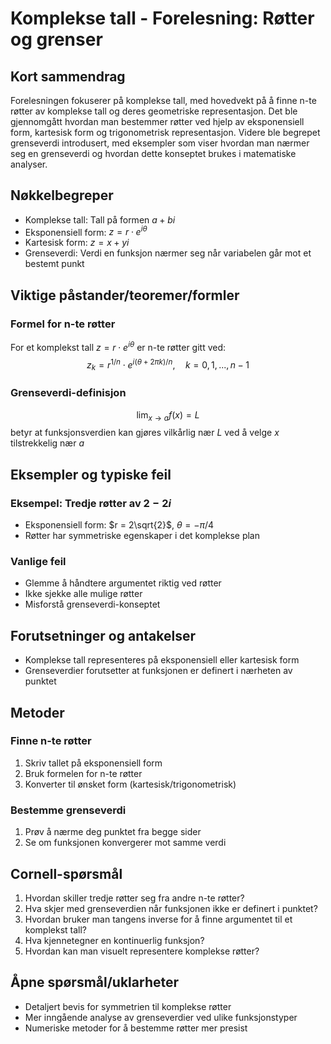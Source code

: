 # Komplekse tall - Forelesning: Røtter og grenser

## Kort sammendrag
Forelesningen fokuserer på komplekse tall, med hovedvekt på å finne n-te røtter av komplekse tall og deres geometriske representasjon. Det ble gjennomgått hvordan man bestemmer røtter ved hjelp av eksponensiell form, kartesisk form og trigonometrisk representasjon. Videre ble begrepet grenseverdi introdusert, med eksempler som viser hvordan man nærmer seg en grenseverdi og hvordan dette konseptet brukes i matematiske analyser.

## Nøkkelbegreper
- Komplekse tall: Tall på formen $a + bi$
- Eksponensiell form: $z = r \cdot e^{i\theta}$
- Kartesisk form: $z = x + yi$
- Grenseverdi: Verdi en funksjon nærmer seg når variabelen går mot et bestemt punkt

## Viktige påstander/teoremer/formler

### Formel for n-te røtter
For et komplekst tall $z = r \cdot e^{i\theta}$ er n-te røtter gitt ved:
$$z_k = r^{1/n} \cdot e^{i(\theta + 2\pi k)/n}, \quad k = 0, 1, ..., n-1$$

### Grenseverdi-definisjon
$$\lim_{x \to a} f(x) = L$$
betyr at funksjonsverdien kan gjøres vilkårlig nær $L$ ved å velge $x$ tilstrekkelig nær $a$

## Eksempler og typiske feil

### Eksempel: Tredje røtter av $2 - 2i$
- Eksponensiell form: $r = 2\sqrt{2}$, $\theta = -\pi/4$
- Røtter har symmetriske egenskaper i det komplekse plan

### Vanlige feil
- Glemme å håndtere argumentet riktig ved røtter
- Ikke sjekke alle mulige røtter
- Misforstå grenseverdi-konseptet

## Forutsetninger og antakelser
- Komplekse tall representeres på eksponensiell eller kartesisk form
- Grenseverdier forutsetter at funksjonen er definert i nærheten av punktet

## Metoder

### Finne n-te røtter
1. Skriv tallet på eksponensiell form
2. Bruk formelen for n-te røtter
3. Konverter til ønsket form (kartesisk/trigonometrisk)

### Bestemme grenseverdi
1. Prøv å nærme deg punktet fra begge sider
2. Se om funksjonen konvergerer mot samme verdi

## Cornell-spørsmål
1. Hvordan skiller tredje røtter seg fra andre n-te røtter?
2. Hva skjer med grenseverdien når funksjonen ikke er definert i punktet?
3. Hvordan bruker man tangens inverse for å finne argumentet til et komplekst tall?
4. Hva kjennetegner en kontinuerlig funksjon?
5. Hvordan kan man visuelt representere komplekse røtter?

## Åpne spørsmål/uklarheter
- Detaljert bevis for symmetrien til komplekse røtter
- Mer inngående analyse av grenseverdier ved ulike funksjonstyper
- Numeriske metoder for å bestemme røtter mer presist